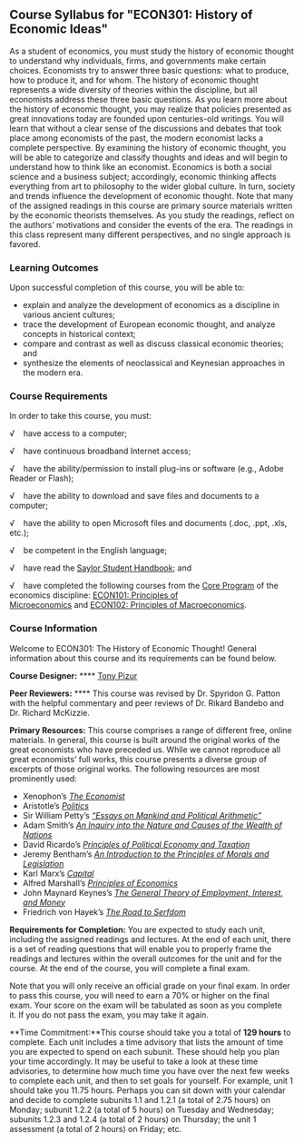 Course Syllabus for "ECON301: History of Economic Ideas"
--------------------------------------------------------

As a student of economics, you must study the history of economic
thought to understand why individuals, firms, and governments make
certain choices. Economists try to answer three basic questions: what to
produce, how to produce it, and for whom. The history of economic
thought represents a wide diversity of theories within the discipline,
but all economists address these three basic questions. As you learn
more about the history of economic thought, you may realize that
policies presented as great innovations today are founded upon
centuries-old writings. You will learn that without a clear sense of the
discussions and debates that took place among economists of the past,
the modern economist lacks a complete perspective. By examining the
history of economic thought, you will be able to categorize and classify
thoughts and ideas and will begin to understand how to think like an
economist. Economics is both a social science and a business subject;
accordingly, economic thinking affects everything from art to philosophy
to the wider global culture. In turn, society and trends influence the
development of economic thought. Note that many of the assigned readings
in this course are primary source materials written by the economic
theorists themselves. As you study the readings, reflect on the authors’
motivations and consider the events of the era. The readings in this
class represent many different perspectives, and no single approach is
favored.

### Learning Outcomes

Upon successful completion of this course, you will be able to:  

-   explain and analyze the development of economics as a discipline in
    various ancient cultures;
-   trace the development of European economic thought, and analyze
    concepts in historical context;
-   compare and contrast as well as discuss classical economic theories;
    and
-   synthesize the elements of neoclassical and Keynesian approaches in
    the modern era.

### Course Requirements

In order to take this course, you must:  
  
 √    have access to a computer;  
  
 √    have continuous broadband Internet access;  
  
 √    have the ability/permission to install plug-ins or software (e.g.,
Adobe Reader or Flash);  
  
 √    have the ability to download and save files and documents to a
computer;  
  
 √    have the ability to open Microsoft files and documents (.doc,
.ppt, .xls, etc.);  
  
 √    be competent in the English language;  
  
 √    have read the [Saylor Student
Handbook](http://www.saylor.org/site/wp-content/uploads/2012/05/Saylor-StudentHandbook.pdf);
and  
  
 √    have completed the following courses from the [Core
Program](http://www.saylor.org/majors/economics/) of the economics
discipline: [ECON101: Principles of
Microeconomics](http://www.saylor.org/courses/econ101/) and [ECON102:
Principles of Macroeconomics](http://www.saylor.org/courses/econ102/).

### Course Information

Welcome to ECON301: The History of Economic Thought! General information
about this course and its requirements can be found below.  
  
 **Course Designer:** **** [Tony
Pizur](http://www.saylor.org/faculty-o-t/#ProfessorTonyPizur)  
  
 **Peer Reviewers:** **** This course was revised by Dr. Spyridon G.
Patton with the helpful commentary and peer reviews of Dr. Rikard
Bandebo and Dr. Richard McKizzie.   
  
 **Primary Resources:** This course comprises a range of different free,
online materials. In general, this course is built around the original
works of the great economists who have preceded us. While we cannot
reproduce all great economists’ full works, this course presents a
diverse group of excerpts of those original works. The following
resources are most prominently used:  

-   Xenophon’s [*The
    Economist*](http://www.gutenberg.org/files/1173/1173-h/1173-h.htm)
-   Aristotle’s
    *[Politics](http://www.gutenberg.org/files/6762/6762-h/6762-h.htm)*
-   Sir William Petty’s [*“Essays on Mankind and Political
    Arithmetic”*](http://www.gutenberg.org/cache/epub/5619/pg5619.txt)
-   Adam Smith’s [*An Inquiry into the Nature and Causes of the Wealth
    of Nations*](http://www.gutenberg.org/files/3300/3300-h/3300-h.htm)
-   David Ricardo’s [*Principles of Political Economy and
    Taxation*](http://www.gutenberg.org/files/33310/33310-h/33310-h.htm)
-   Jeremy Bentham’s [*An Introduction to the Principles of Morals and
    Legislation*](http://www.saylor.org/site/wp-content/uploads/2011/07/ECON301-3.3.2.pdf)
-   Karl Marx’s
    *[Capital](http://www.marxists.org/archive/marx/works/1894-c3/ch14.htm)*
-   Alfred Marshall’s *[Principles of
    Economics](http://oll.libertyfund.org/?option=com_staticxt&staticfile=show.php%3Ftitle=1676&chapter=36075&layout=html&Itemid=27)*
-   John Maynard Keynes’s *[The General Theory of Employment, Interest,
    and
    Money](http://www.marxists.org/reference/subject/economics/keynes/general-theory/)*
-   Friedrich von Hayek’s *[The Road to
    Serfdom](http://www.iea.org.uk/sites/default/files/publications/files/upldbook351pdf.pdf)*

**Requirements for Completion:** You are expected to study each unit,
including the assigned readings and lectures. At the end of each unit,
there is a set of reading questions that will enable you to properly
frame the readings and lectures within the overall outcomes for the unit
and for the course. At the end of the course, you will complete a final
exam.  
  
 Note that you will only receive an official grade on your final
exam. In order to pass this course, you will need to earn a 70% or
higher on the final exam. Your score on the exam will be tabulated as
soon as you complete it. If you do not pass the exam, you may take it
again.  
  
 **Time Commitment:**This course should take you a total of **129
**hours**** to complete. Each unit includes a time advisory that lists
the amount of time you are expected to spend on each subunit. These
should help you plan your time accordingly. It may be useful to take a
look at these time advisories, to determine how much time you have over
the next few weeks to complete each unit, and then to set goals for
yourself. For example, unit 1 should take you 11.75 hours. Perhaps you
can sit down with your calendar and decide to complete subunits 1.1 and
1.2.1 (a total of 2.75 hours) on Monday; subunit 1.2.2 (a total of 5
hours) on Tuesday and Wednesday; subunits 1.2.3 and 1.2.4 (a total of 2
hours) on Thursday; the unit 1 assessment (a total of 2 hours) on
Friday; etc.  
    

